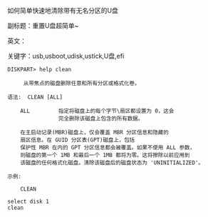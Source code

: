 如何简单快速地清除带有无名分区的U盘

副标题：重置U盘超简单~

英文：

关键字：usb,usboot,udisk,ustick,U盘,efi







```
DISKPART> help clean

     从带焦点的磁盘删除任意和所有分区或格式化卷。

语法:  CLEAN [ALL]

    ALL         指定将磁盘上的每个字节\扇区都设置为 0，这会
                完全删除该磁盘上包含的所有数据。

    在主启动记录(MBR)磁盘上，仅会覆盖 MBR 分区信息和隐藏的
    扇区信息。在 GUID 分区表(GPT)磁盘上，包括
    保护性 MBR 在内的 GPT 分区信息都会被覆盖。如果不使用 ALL 参数，
    则磁盘的第一个 1MB 和最后一个 1MB 都将为零。这将擦除以前应用到
    该磁盘的任何格式化磁盘。清除该磁盘后的磁盘状态为 'UNINITIALIZED'。

示例:

    CLEAN
```





```
select disk 1
clean
```

